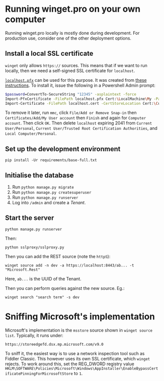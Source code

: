 # Running winget.pro on your own computer

Running winget.pro locally is mostly done during development. For production
use, consider one of the other deployment options.

## Install a local SSL certificate

`winget` only allows `https://` sources. This means that if we want to run
locally, then we need a self-signed SSL certificate for `localhost`.

[`localhost.pfx`](sslproxy/localhost.pfx) can be used for this purpose. It was
created from [these instructions](https://gist.github.com/alicoskun/57acda07d5ab672a3c820da57b9531e3).
To install it, issue the following in a Powershell Admin prompt:

```bash
$password=ConvertTo-SecureString "12345" -asplaintext -force
Import-PfxCertificate -FilePath localhost.pfx Cert:\LocalMachine\My -Password $password -Exportable
Import-Certificate -FilePath localhost.cert -CertStoreLocation Cert:\CurrentUser\Root
```

To remove it later, run `mmc`, click `File/Add or Remove Snap-in` then
`Certificates/Add/My User account` then `Finish` and again for
`Computer account`. Then click `OK`. Then delete `localhost` expiring 2041 from
`Current User/Personal`, `Current User/Trusted Root Certification Authorities`,
and `Local Computer/Personal`.

## Set up the development environment

    pip install -Ur requirements/base-full.txt

## Initialise the database

1. Run `python manage.py migrate`
2. Run `python manage.py createsuperuser`
3. Run `python manage.py runserver`
4. Log into `/admin` and create a _Tenant_.

## Start the server

    python manage.py runserver

Then:

    python sslproxy/sslproxy.py

Then you can add the REST source (note the `httpS`):

    winget source add -n dev -a https://localhost:8443/ab... -t "Microsoft.Rest"

Here, `ab...` is the UUID of the Tenant.

Then you can perform queries against the new source. Eg.:

    winget search "search term" -s dev

# Sniffing Microsoft's implementation

Microsoft's implementation is the `msstore` source shown in
`winget source list`. Typically, it runs under:

    https://storeedgefd.dsx.mp.microsoft.com/v9.0

To sniff it, the easiest way is to use a network inspection tool such as Fiddler
Classic. This however uses its own SSL certificate, which `winget` rejects. To
work around this, set the REG_DWORD registry value
`HKLM\SOFTWARE\Policies\Microsoft\Windows\AppInstaller\EnableBypassCertificatePinningForMicrosoftStore`
to `1`.